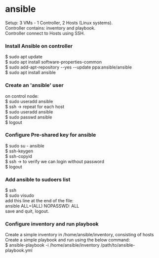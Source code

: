 # ansible
Setup: 3 VMs - 1 Controller, 2 Hosts (Linux systems).<br>
Controller contains: inventory and playbook.<br>
Controller connect to Hosts using SSH.<br>

### Install Ansible on controller
$ sudo apt update <br>
$ sudo apt install software-properties-common <br>
$ sudo add-apt-repository --yes --update ppa:ansible/ansible <br>
$ sudo apt install ansible <br>

### Create an 'ansible' user
on control node:<br>
$ sudo useradd ansible <br>
$ ssh <host> -> repeat for each host <br>
$ sudo useradd ansible<br>
$ sudo passwd ansible<br>
$ logout<br>

### Configure Pre-shared key for ansible
$ sudo su - ansible <br>
$ ssh-keygen<br>
$ ssh-copyid <host><br>
$ ssh <host> -> to verify we can login without password<br>
$ logout<br>

### Add ansible to sudoers list
$ ssh <host> <br>
$ sudo visudo <br>
add this line at the end of the file: <br>
ansible      ALL=(ALL)      NOPASSWD: ALL<br>
save and quit, logout.<br>

### Configure inventory and run playbook
Create a simple inventory in /home/ansible/inventory, consisting of hosts <br>
Create a simple playbook and run using the below command: <br>
$ ansible-playbook -i /home/ansible/inventory /path/to/ansible-playbook.yml <br>



